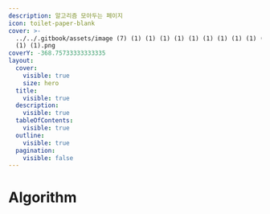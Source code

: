 ```yaml
---
description: 알고리즘 모아두는 페이지
icon: toilet-paper-blank
cover: >-
  ../../.gitbook/assets/image (7) (1) (1) (1) (1) (1) (1) (1) (1) (1) (1) (1)
  (1) (1).png
coverY: -368.75733333333335
layout:
  cover:
    visible: true
    size: hero
  title:
    visible: true
  description:
    visible: true
  tableOfContents:
    visible: true
  outline:
    visible: true
  pagination:
    visible: false
---
```


# Algorithm


